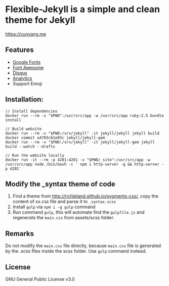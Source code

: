 # Flexible-Jekyll is a simple and clean theme for Jekyll

https://cunyang.me

## Features

- [Google Fonts](https://fonts.google.com/)
- [Font Awesome](http://fontawesome.io/)
- [Disqus](https://disqus.com/)
- [Analytics](https://analytics.google.com/analytics/web/)
- Support Emoji

## Installation:
```
// Install dependencies
docker run --rm -v "$PWD":/usr/src/app -w /usr/src/app ruby:2.5 bundle install

// Build website
docker run --rm -v "$PWD:/srv/jekyll" -it jekyll/jekyll jekyll build
docker commit a4703c61e03c jekyll/jekyll-gem
docker run --rm -v "$PWD:/srv/jekyll" -it jekyll/jekyll-gem jekyll build --watch --drafts

// Run the website locally
docker run -it --rm -p 4201:4201 -v "$PWD/_site":/usr/src/app -w /usr/src/app node /bin/bash -c ' npm i http-server -g && http-server -p 4201'
```

## Modify the _syntax theme of code
1. Find a theme from http://richleland.github.io/pygments-css/, copy the content of xx.css file and parse it to `_syntax.scss`
2. Install `gulp` via `npm i -g gulp` command
3. Run command `gulp`, this will automate find the `gulpfile.js` and regenerate the `main.css` from assets/scss folder.

## Remarks
Do not modify the `main.css` file directly, because `main.css` file is generated by the .scss files inside the scss folder. Use `gulp` command instead.

## License

GNU General Public License v3.0
